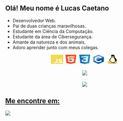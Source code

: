 ## Olá! Meu nome é Lucas Caetano
<!-- <div> -->
  - Desenvolvedor Web.
  - Pai de duas crianças maravilhosas.
  - Estudante em Ciência da Computação.
  - Estudante da área de Cibersegurança.
  - Amante da natureza e dos animais.
  - Adoro aprender junto com meus colegas.

  <div align="center">
    <img alt="jean-Js" height="30" width="40" src="https://raw.githubusercontent.com/devicons/devicon/master/icons/javascript/javascript-plain.svg">
    <img alt="jean-HTML" height="30" width="40" src="https://raw.githubusercontent.com/devicons/devicon/master/icons/html5/html5-original.svg">
    <img alt="jean-CSS" height="30" width="40" src="https://raw.githubusercontent.com/devicons/devicon/master/icons/css3/css3-original.svg">  
    <img alt="jean-C" height="30" width="40" src="https://raw.githubusercontent.com/devicons/devicon/master/icons/c/c-original.svg"/>
    <img alt="jean-linux" height="30" width="40" src="https://raw.githubusercontent.com/devicons/devicon/master/icons/linux/linux-original.svg"/>
  </div>
<!-- </div> -->

<br>
<div align="center">
  <img src="https://github-readme-stats-git-masterrstaa-rickstaa.vercel.app/api/top-langs/?username=devLucasCaetano&layout=compact&langs_count=7&theme=midnight-purple"/>
  <br><br>
  <a href="https://github.com/devLucasCaetano">
  <img src="https://github-readme-stats-git-masterrstaa-rickstaa.vercel.app/api?username=devLucasCaetano&show_icons=true&theme=midnight-purple&include_all_commits=true&count_private=true"/>
</div>

 ## Me encontre em:

<div>
  <a href="https://www.linkedin.com/in/lucas-caetano-/" target="_blank">
    <img src="https://img.shields.io/badge/-LinkedIn-%230077B5?style=for-the-badge&logo=linkedin&logoColor=white" target="_blank">
  </a> 
</div>

